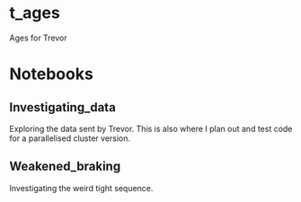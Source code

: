 # t_ages
Ages for Trevor


Notebooks
==========

Investigating_data
------------------
Exploring the data sent by Trevor. This is also where I plan out and test code for a parallelised cluster version.

Weakened_braking
---------------
Investigating the weird tight sequence.
